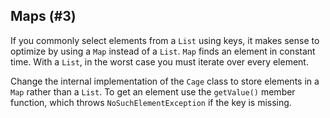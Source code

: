 ## Maps (#3)

If you commonly select elements from a `List` using keys, it makes sense to
optimize by using a `Map` instead of a `List`. `Map` finds an element in
constant time. With a `List`, in the worst case you must iterate over every
element.

Change the internal implementation of the `Cage` class to store elements in a
`Map` rather than a `List`. To get an element use the `getValue()` member
function, which throws `NoSuchElementException` if the key is missing.